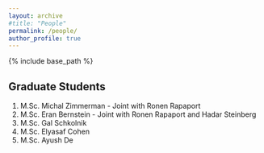 ```yaml
---
layout: archive
#title: "People"
permalink: /people/
author_profile: true
---
```


{% include base_path %}

## Graduate Students

1. M.Sc. Michal Zimmerman - Joint with Ronen Rapaport
2. M.Sc. Eran Bernstein - Joint with Ronen Rapaport and Hadar Steinberg
3. M.Sc. Gal Schkolnik
3. M.Sc. Elyasaf Cohen
3. M.Sc. Ayush De
